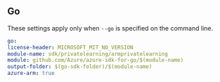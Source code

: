 ## Go

These settings apply only when `--go` is specified on the command line.

```yaml $(go)
go:
license-header: MICROSOFT_MIT_NO_VERSION
module-name: sdk/privatelearning/armprivatelearning
module: github.com/Azure/azure-sdk-for-go/$(module-name)
output-folder: $(go-sdk-folder)/$(module-name)
azure-arm: true
```
